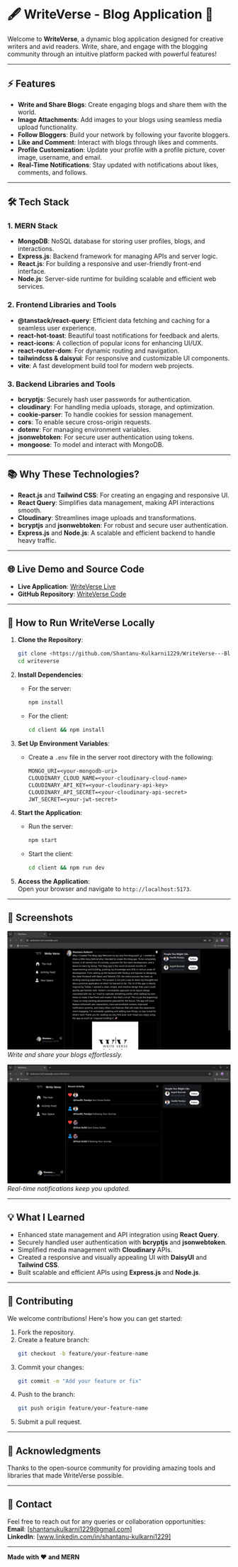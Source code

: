 
# 🖋️ WriteVerse - Blog Application 🌟  

Welcome to **WriteVerse**, a dynamic blog application designed for creative writers and avid readers. Write, share, and engage with the blogging community through an intuitive platform packed with powerful features!  

---

## ⚡ Features  

- **Write and Share Blogs**: Create engaging blogs and share them with the world.  
- **Image Attachments**: Add images to your blogs using seamless media upload functionality.  
- **Follow Bloggers**: Build your network by following your favorite bloggers.  
- **Like and Comment**: Interact with blogs through likes and comments.  
- **Profile Customization**: Update your profile with a profile picture, cover image, username, and email.  
- **Real-Time Notifications**: Stay updated with notifications about likes, comments, and follows.  

---

## 🛠️ Tech Stack  

### **1. MERN Stack**  
- **MongoDB**: NoSQL database for storing user profiles, blogs, and interactions.  
- **Express.js**: Backend framework for managing APIs and server logic.  
- **React.js**: For building a responsive and user-friendly front-end interface.  
- **Node.js**: Server-side runtime for building scalable and efficient web services.  

### **2. Frontend Libraries and Tools**  
- **@tanstack/react-query**: Efficient data fetching and caching for a seamless user experience.  
- **react-hot-toast**: Beautiful toast notifications for feedback and alerts.  
- **react-icons**: A collection of popular icons for enhancing UI/UX.  
- **react-router-dom**: For dynamic routing and navigation.  
- **tailwindcss & daisyui**: For responsive and customizable UI components.  
- **vite**: A fast development build tool for modern web projects.  

### **3. Backend Libraries and Tools**  
- **bcryptjs**: Securely hash user passwords for authentication.  
- **cloudinary**: For handling media uploads, storage, and optimization.  
- **cookie-parser**: To handle cookies for session management.  
- **cors**: To enable secure cross-origin requests.  
- **dotenv**: For managing environment variables.  
- **jsonwebtoken**: For secure user authentication using tokens.  
- **mongoose**: To model and interact with MongoDB.  

---

## 📚 Why These Technologies?  

- **React.js** and **Tailwind CSS**: For creating an engaging and responsive UI.  
- **React Query**: Simplifies data management, making API interactions smooth.  
- **Cloudinary**: Streamlines image uploads and transformations.  
- **bcryptjs** and **jsonwebtoken**: For robust and secure user authentication.  
- **Express.js** and **Node.js**: A scalable and efficient backend to handle heavy traffic.  

---

## 🌐 Live Demo and Source Code  

- **Live Application**: [WriteVerse Live](https://writeverse-5e33.onrender.com/)  
- **GitHub Repository**: [WriteVerse Code](https://github.com/Shantanu-Kulkarni1229/WriteVerse---Blog-web---Application.git)  

---

## 🚀 How to Run WriteVerse Locally  

1. **Clone the Repository**:  
   ```bash
   git clone <https://github.com/Shantanu-Kulkarni1229/WriteVerse---Blog-web---Application.git>
   cd writeverse
   ```

2. **Install Dependencies**:  
   - For the server:  
     ```bash
     npm install
     ```  
   - For the client:  
     ```bash
     cd client && npm install
     ```  

3. **Set Up Environment Variables**:  
   - Create a `.env` file in the server root directory with the following:  
     ```plaintext
     MONGO_URI=<your-mongodb-uri>
     CLOUDINARY_CLOUD_NAME=<your-cloudinary-cloud-name>
     CLOUDINARY_API_KEY=<your-cloudinary-api-key>
     CLOUDINARY_API_SECRET=<your-cloudinary-api-secret>
     JWT_SECRET=<your-jwt-secret>
     ```

4. **Start the Application**:  
   - Run the server:  
     ```bash
     npm start
     ```  
   - Start the client:  
     ```bash
     cd client && npm run dev
     ```  

5. **Access the Application**:  
   Open your browser and navigate to `http://localhost:5173`.  

---

## 📸 Screenshots  

![WriteVerse Screenshot 1](ss1.png)  
*Write and share your blogs effortlessly.*  

![WriteVerse Screenshot 2](ss2.png)  
*Real-time notifications keep you updated.*  

---

## 💡 What I Learned  

- Enhanced state management and API integration using **React Query**.  
- Securely handled user authentication with **bcryptjs** and **jsonwebtoken**.  
- Simplified media management with **Cloudinary** APIs.  
- Created a responsive and visually appealing UI with **DaisyUI** and **Tailwind CSS**.  
- Built scalable and efficient APIs using **Express.js** and **Node.js**.  

---

## 🤝 Contributing  

We welcome contributions! Here's how you can get started:  
1. Fork the repository.  
2. Create a feature branch:  
   ```bash
   git checkout -b feature/your-feature-name
   ```  
3. Commit your changes:  
   ```bash
   git commit -m "Add your feature or fix"
   ```  
4. Push to the branch:  
   ```bash
   git push origin feature/your-feature-name
   ```  
5. Submit a pull request.  

---

## 🙌 Acknowledgments  

Thanks to the open-source community for providing amazing tools and libraries that made WriteVerse possible.  

---

## 📧 Contact  

Feel free to reach out for any queries or collaboration opportunities:  
**Email**: [shantanukulkarni1229@gmail.com]  
**LinkedIn**: [www.linkedin.com/in/shantanu-kulkarni1229]  

---

**Made with ❤️ and MERN**  
